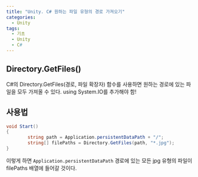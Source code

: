 ```yaml
---
title: "Unity. C# 원하는 파일 유형의 경로 가져오기"
categories:
  - Unity
tags:
  - 기초
  - Unity
  - C#
---
```


## Directory.GetFiles()

C#의 Directory.GetFiles(경로, 파일 확장자) 함수를 사용하면 원하는 경로에 있는 파일을 모두 가져올 수 있다. using System.IO를 추가해야 함!

## 사용법

```c#
void Start()
{
        string path = Application.persistentDataPath + "/";
        string[] filePaths = Directory.GetFiles(path, "*.jpg");
}
```

이렇게 하면 `Application.persistentDataPath` 경로에 있는 모든 jpg 유형의 파일이 filePaths 배열에 들어갈 것이다.